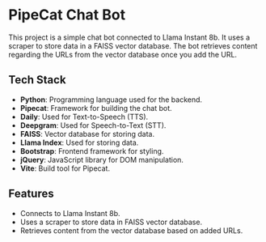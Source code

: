 # PipeCat Chat Bot

This project is a simple chat bot connected to Llama Instant 8b. It uses a scraper to store data in a FAISS vector database. The bot retrieves content regarding the URLs from the vector database once you add the URL.

## Tech Stack

- **Python**: Programming language used for the backend.
- **Pipecat**: Framework for building the chat bot.
- **Daily**: Used for Text-to-Speech (TTS).
- **Deepgram**: Used for Speech-to-Text (STT).
- **FAISS**: Vector database for storing data.
- **Llama Index**: Used for storing data.
- **Bootstrap**: Frontend framework for styling.
- **jQuery**: JavaScript library for DOM manipulation.
- **Vite**: Build tool for Pipecat.

## Features

- Connects to Llama Instant 8b.
- Uses a scraper to store data in FAISS vector database.
- Retrieves content from the vector database based on added URLs.
